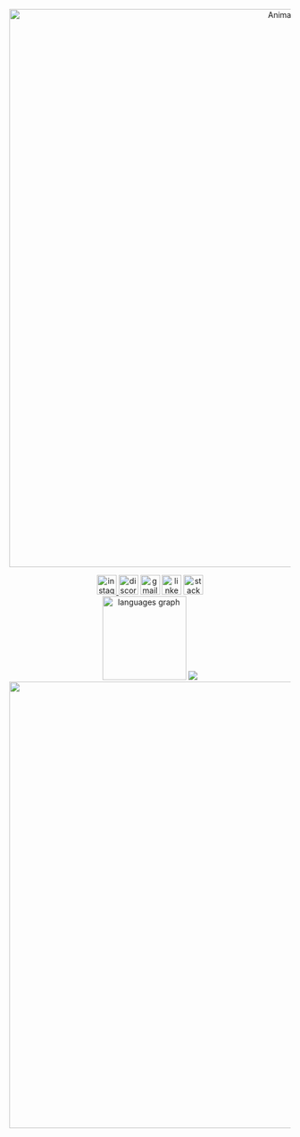 <!-- Banner -->
<p align="center">
<!--   <img src="https://repository-images.githubusercontent.com/588181932/e36ec678-7984-4cdd-8e4c-a3932772ff8e" width="1000" alt="Animated GIF"> -->
    <img src="https://user-images.githubusercontent.com/74038190/225813708-98b745f2-7d22-48cf-9150-083f1b00d6c9.gif" width="1000" alt="Animated GIF">
</p>
      

<div align="center">
  <a href="https://www.instagram.com/itsmedway_ne?igsh=dXpqb21za3l6YWty" target="_blank">
    <img src="https://img.shields.io/static/v1?message=Instagram&logo=instagram&label=&color=E4405F&logoColor=white&labelColor=&style=for-the-badge" height="35" alt="instagram logo"  />
  </a>
  <img src="https://img.shields.io/static/v1?message=Discord&logo=discord&label=&color=7289DA&logoColor=white&labelColor=&style=for-the-badge" height="35" alt="discord logo"  />
  <img src="https://img.shields.io/static/v1?message=Gmail&logo=gmail&label=&color=D14836&logoColor=white&labelColor=&style=for-the-badge" height="35" alt="gmail logo"  />
  <img src="https://img.shields.io/static/v1?message=LinkedIn&logo=linkedin&label=&color=0077B5&logoColor=white&labelColor=&style=for-the-badge" height="35" alt="linkedin logo"  />
  <img src="https://img.shields.io/static/v1?message=Stackoverflow&logo=stackoverflow&label=&color=FE7A16&logoColor=white&labelColor=&style=for-the-badge" height="35" alt="stackoverflow logo"  />
</div>

<div align="center" flex="column">
<!--   <img src="https://github-readme-stats.vercel.app/api?username=dwaynesenpai25&hide_title=false&hide_rank=false&show_icons=true&include_all_commits=true&count_private=true&disable_animations=false&theme=dracula&locale=en&hide_border=false" height="150" alt="stats graph"  /> -->
  <img src="https://github-readme-stats.vercel.app/api/top-langs?username=dwaynesenpai25&locale=en&hide_title=false&layout=compact&card_width=320&langs_count=5&theme=dracula&hide_border=false" height="150" alt="languages graph"  />
    <img src="https://github.com/dwaynesenpai25/dwaynesenpai25/assets/114319087/0539c069-356e-443c-9997-edcbe99c6d41 width="900px"/>
</div>

  <div align="center">
              <img width="800" src="https://github-readme-activity-graph.vercel.app/graph?username=dwaynesenpai25&bg_color=1c1f21&color=4c9e7f&line=2b823d&point=6f5bd2&area=true&hide_border=true)](https://github.com/ashutosh00710/github-readme-activity-graph"/>
        </div>
<br clear="both">




